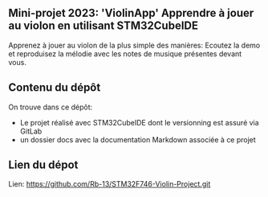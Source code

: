 ## Mini-projet 2023: 'ViolinApp' Apprendre à jouer au violon en utilisant STM32CubeIDE
Apprenez à jouer au violon de la plus simple des manières: Ecoutez la demo et reproduisez la mélodie avec les notes de musique présentes devant vous.

## Contenu du dépôt
On trouve dans ce dépôt:
* Le projet réalisé avec STM32CubeIDE dont le versionning est assuré via GitLab
* un dossier docs avec la documentation Markdown associée à ce projet

## Lien du dépot
Lien:
https://github.com/Rb-13/STM32F746-Violin-Project.git
